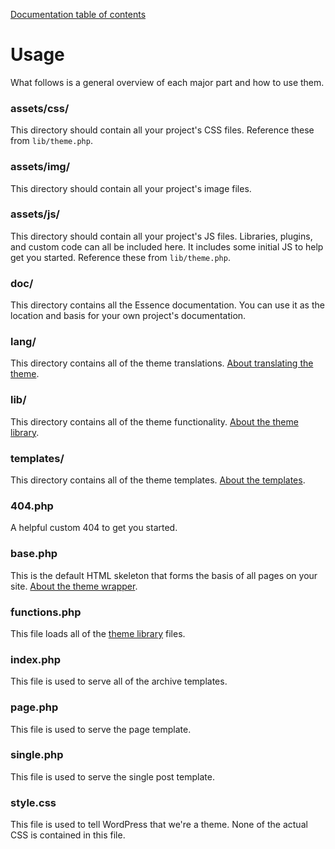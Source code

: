 [Documentation table of contents](TOC.md)

# Usage

What follows is a general overview of each major part and how to use them.

### assets/css/

This directory should contain all your project's CSS files. Reference these
from `lib/theme.php`.

### assets/img/

This directory should contain all your project's image files.

### assets/js/

This directory should contain all your project's JS files. Libraries, plugins,
and custom code can all be included here. It includes some initial JS to help
get you started. Reference these from `lib/theme.php`.

### doc/

This directory contains all the Essence documentation. You can use it as the
location and basis for your own project's documentation.

### lang/

This directory contains all of the theme translations. [About translating the theme](http://www.icanlocalize.com/site/tutorials/how-to-translate-with-gettext-po-and-pot-files/).

### lib/

This directory contains all of the theme functionality. [About the theme library](lib.md).

### templates/

This directory contains all of the theme templates. [About the templates](templates.md).

### 404.php

A helpful custom 404 to get you started.

### base.php

This is the default HTML skeleton that forms the basis of all pages on your
site. [About the theme wrapper](wrapper.md).

### functions.php

This file loads all of the [theme library](lib.md) files.

### index.php

This file is used to serve all of the archive templates.

### page.php

This file is used to serve the page template.

### single.php

This file is used to serve the single post template.

### style.css

This file is used to tell WordPress that we're a theme. None of the actual CSS
is contained in this file.
